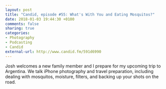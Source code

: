 ```yaml
---
layout: post
title: "Candid, episode #55: What's With You and Eating Mosquitos?"
date: 2018-01-03 19:44:30 +0100
comments: false
sharing: true
categories:
- Photography
- Podcasting
- Candid
external-url: http://www.candid.fm/591d6990
---
```


Josh welcomes a new family member and I prepare for my upcoming trip to Argentina. We talk iPhone photography and travel preparation, including dealing with mosquitos, moisture, filters, and backing up your shots on the road.